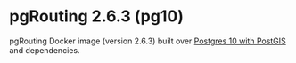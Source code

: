 # pgRouting 2.6.3 (pg10)

pgRouting Docker image (version 2.6.3) built over [Postgres 10 with PostGIS](../../postgres/pg10) and dependencies.
